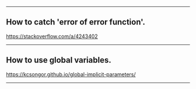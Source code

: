
---

## How to catch 'error of error function'.

https://stackoverflow.com/a/4243402


---

## How to use global variables.

https://kcsongor.github.io/global-implicit-parameters/

---
